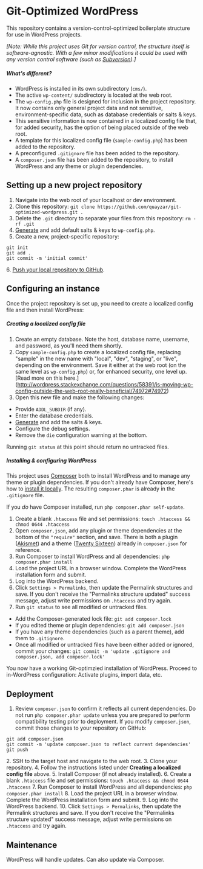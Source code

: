 Git-Optimized WordPress
=======================

This repository contains a version-control-optimized boilerplate structure for use in WordPress projects.

*[Note: While this project uses Git for version control, the structure itself is software-agnostic. With a few minor modifications it could be used with any version control software (such as [Subversion](https://subversion.apache.org/)).]*

##### What's different?
 * WordPress is installed in its own subdirectory (`cms/`).
 * The active `wp-content/` subdirectory is located at the web root. 
 * The `wp-config.php` file is designed for inclusion in the project repository. It now contains only general project data and not sensitive, environment-specific data, such as database credentials or salts & keys.
 * This sensitive information is now contained in a localized config file that, for added security, has the option of being placed outside of the web root.
 * A template for this localized config file (`sample-config.php`) has been added to the repository.
 * A preconfigured `.gitignore` file has been added to the repository.
 * A `composer.json` file has been added to the repository, to install WordPress and any theme or plugin dependencies.

Setting up a new project repository
-----------------------------------

 1. Navigate into the web root of your localhost or dev environment.
 2. Clone this repository: `git clone https://github.com/quayzar/git-optimized-wordpress.git .`
 3. Delete the `.git` directory to separate your files from this repository: `rm -rf .git`
 4. [Generate](https://api.wordpress.org/secret-key/1.1/salt/) and add default salts & keys to `wp-config.php`.
 5. Create a new, project-specific repository:
```
git init
git add .
git commit -m 'initial commit'
```
 6\. [Push your local repository to GitHub](http://quayzar.com/git/pushing-a-local-repository-to-github/).

Configuring an instance
-----------------------

Once the project repository is set up, you need to create a localized config file and then install WordPress:

##### Creating a localized config file
 1. Create an empty database. Note the host, database name, username, and password, as you'll need them shortly.
 2. Copy `sample-config.php` to create a localized config file, replacing "sample" in the new name with "local", "dev", "staging", or "live", depending on the environment. Save it either at the web root (on the same level as `wp-config.php`) or, for enhanced security, one level up. [Read more on this here.] (http://wordpress.stackexchange.com/questions/58391/is-moving-wp-config-outside-the-web-root-really-beneficial/74972#74972)
 3. Open this new file and make the following changes:
  * Provide `ADDL_SUBDIR` (if any).
  * Enter the database credentials.
  * [Generate](https://api.wordpress.org/secret-key/1.1/salt/) and add the salts & keys.
  * Configure the debug settings.
  * Remove the `die` configuration warning at the bottom.

Running `git status` at this point should return no untracked files.

##### Installing & configuring WordPress
This project uses [Composer](https://getcomposer.org/) both to install WordPress and to manage any theme or plugin dependencies. If you don't already have Composer, here's how to [install it locally](https://getcomposer.org/download/). The resulting `composer.phar` is already in the `.gitignore` file. 

If you *do* have Composer installed, run `php composer.phar self-update`.

 1. Create a blank `.htaccess` file and set permissions: `touch .htaccess && chmod 0644 .htaccess`
 2. Open `composer.json`, add any plugin or theme dependencies at the bottom of the `"require"` section, and save. There is both a plugin ([Akismet](https://wordpress.org/plugins/akismet/)) and a theme ([Twenty Sixteen](https://wordpress.org/themes/twentysixteen/)) already in `composer.json` for reference. 
 3. Run Composer to install WordPress and all dependencies: `php composer.phar install`
 4. Load the project URL in a browser window. Complete the WordPress installation form and submit. 
 5. Log into the WordPress backend.
 6. Click `Settings > Permalinks`, then update the Permalink structures and save. If you don't receive the "Permalinks structure updated" success message, adjust write permissions on `.htaccess` and try again.
 7. Run `git status` to see all modified or untracked files. 
  * Add the Composer-generated lock file: `git add composer.lock`
  * If you edited theme or plugin dependencies: `git add composer.json`
  * If you have any theme dependencies (such as a parent theme), add them to `.gitignore`.
  * Once all modified or untracked files have been either added or ignored, commit your changes: `git commit -m 'update .gitignore and composer.json, add composer.lock'`

You now have a working Git-optimzied installation of WordPress. Proceed to in-WordPress configuration: Activate plugins, import data, etc. 

Deployment
----------

 1. Review `composer.json` to confirm it reflects all current dependencies. Do not run `php composer.phar update` unless you are prepared to perform compatibility testing prior to deployment. If you modify `composer.json`, commit those changes to your repository on GitHub:
```
git add composer.json
git commit -m 'update composer.json to reflect current dependencies'
git push
```
 2\. SSH to the target host and navigate to the web root.
 3. Clone your repository.
 4. Follow the instructions listed under **Creating a localized config file** above.
 5. Install Composer (if not already installed).
 6. Create a blank `.htaccess` file and set permissions: `touch .htaccess && chmod 0644 .htaccess`
 7. Run Composer to install WordPress and all dependencies: `php composer.phar install`
 8. Load the project URL in a browser window. Complete the WordPress installation form and submit. 
 9. Log into the WordPress backend.
 10. Click `Settings > Permalinks`, then update the Permalink structures and save. If you don't receive the "Permalinks structure updated" success message, adjust write permissions on `.htaccess` and try again.

Maintenance
-----------
WordPress will handle updates. Can also update via Composer.
